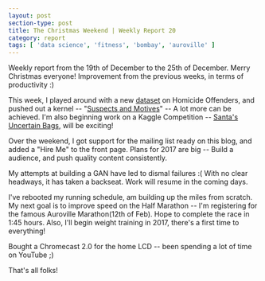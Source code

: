 ```yaml
---
layout: post
section-type: post
title: The Christmas Weekend | Weekly Report 20
category: report
tags: [ 'data science', 'fitness', 'bombay', 'auroville' ]
---
```


Weekly report from the 19th of December to the 25th of December. Merry Christmas everyone! Improvement from the previous weeks, in terms of productivity :)

This week, I played around with a new [dataset](https://www.kaggle.com/fedagntmulder/serialhomicideoffenderdata) on Homicide Offenders, and pushed out a kernel -- "[Suspects and Motives](https://www.kaggle.com/shubh24/d/fedagntmulder/serialhomicideoffenderdata/motives-and-weapons)" -- A lot more can be achieved. I'm also beginning work on a Kaggle Competition -- [Santa's Uncertain Bags](https://www.kaggle.com/c/santas-uncertain-bags), will be exciting!

Over the weekend, I got support for the mailing list ready on this blog, and added a "Hire Me" to the front page. Plans for 2017 are big -- Build a audience, and push quality content consistently.

My attempts at building a GAN have led to dismal failures :( With no clear headways, it has taken a backseat. Work will resume in the coming days.

I've rebooted my running schedule, am building up the miles from scratch. My next goal is to improve speed on the Half Marathon -- I'm registering for the famous Auroville Marathon(12th of Feb). Hope to complete the race in 1:45 hours. Also, I'll begin weight training in 2017, there's a first time to everything!

Bought a Chromecast 2.0 for the home LCD -- been spending a lot of time on YouTube ;)

That's all folks!